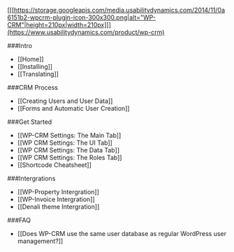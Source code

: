 [[[https://storage.googleapis.com/media.usabilitydynamics.com/2014/11/0a6151b2-wpcrm-plugin-icon-300x300.png|alt="WP-CRM"|height=210px|width=210px]]](https://www.usabilitydynamics.com/product/wp-crm)

###Intro
* [[Home]]
* [[Installing]]
* [[Translating]]

###CRM Process
* [[Creating Users and User Data]]
* [[Forms and Automatic User Creation]]

###Get Started
* [[WP-CRM Settings: The Main Tab]]
* [[WP CRM Settings: The UI Tab]]
* [[WP CRM Settings: The Data Tab]]
* [[WP CRM Settings: The Roles Tab]]
* [[Shortcode Cheatsheet]]

###Intergrations
* [[WP-Property Intergration]]
* [[WP-Invoice Intergration]]
* [[Denali theme Intergration]]

###FAQ
* [[Does WP-CRM use the same user database as regular WordPress user management?]]
